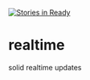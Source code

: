 [![Stories in Ready](https://badge.waffle.io/melvincarvalho/realtime.png?label=ready&title=Ready)](https://waffle.io/melvincarvalho/realtime)
# realtime
solid realtime updates
